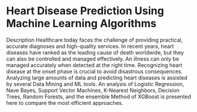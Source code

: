 # Heart Disease Prediction Using Machine Learning Algorithms

Description 
       Healthcare today faces the challenge of providing practical, accurate diagnoses and high-quality services. In recent years, heart diseases have ranked as the leading cause of death worldwide, but they can also be controlled and managed effectively. An illness can only be managed accurately when detected at the right time. Recognizing heart disease at the onset phase is crucial to avoid disastrous consequences. Analyzing large amounts of data and predicting heart diseases is assisted by several Data Mining and ML tools. An analysis of Logistic Regression, Nave Bayes, Support Vector Machines, K-Nearest Neighbors, Decision Trees, Random Forests, and the ensemble Method of XGBoost is presented here to compare the most efficient approaches.


